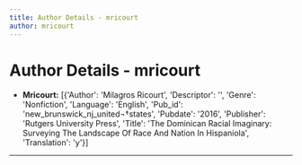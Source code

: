 ```yaml
---
title: Author Details - mricourt
author: mricourt
---
```


# Author Details - mricourt

<ul>
    <li><strong>Mricourt:</strong> [{'Author': 'Milagros Ricourt', 'Descriptor': '', 'Genre': 'Nonfiction', 'Language': 'English', 'Pub_id': 'new_brunswick_nj_united¬†states', 'Pubdate': '2016', 'Publisher': 'Rutgers University Press', 'Title': 'The Dominican Racial Imaginary: Surveying The Landscape Of Race And Nation In Hispaniola', 'Translation': 'y'}]</li>
</ul>
<hr>